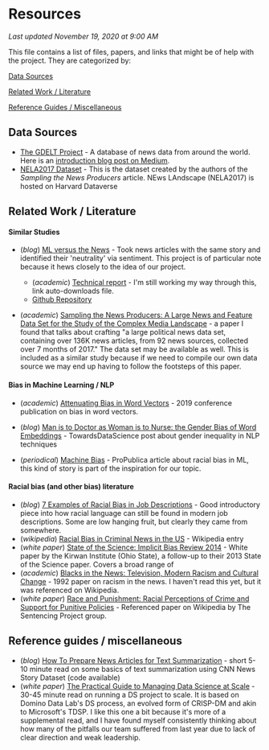 # Resources

*Last updated November 19, 2020 at 9:00 AM*

This file contains a list of files, papers, and links that might be of help with the project.  They are categorized by:

[Data Sources](##data-sources)

[Related Work / Literature](##related-work-literature)

[Reference Guides / Miscellaneous](##reference-guides-miscellaneous)



## Data Sources

- [The GDELT Project](https://www.gdeltproject.org/) - A database of news data from around the world.  Here is an [introduction blog post on Medium](https://medium.com/@atakanguney94/a-brief-introduction-into-gdelt-global-database-of-events-language-and-tone-e96b0c64d03a). 
- [NELA2017 Dataset](https://dataverse.harvard.edu/dataset.xhtml?persistentId=doi:10.7910/DVN/ZCXSKG) - This is the dataset created by the authors of the *Sampling the News Producers* article. NEws LAndscape (NELA2017) is hosted on Harvard Dataverse



## Related Work / Literature

#### Similar Studies

- (*blog*) [ML versus the News](https://towardsdatascience.com/machine-learning-versus-the-news-3b5b479d8e6a) - Took news articles with the same story and identified their 'neutrality' via sentiment.  This project is of particular note because it hews closely to the idea of our project. 
  - (*academic*) [Technical report](https://github.com/jameslucasbaker/Capstone/raw/master/capstoneReportUPDATED.pdf) - I'm still working my way through this, link auto-downloads file. 	
  - [Github Repository](https://github.com/jameslucasbaker/Capstone) 

- (*academic*) [Sampling the News Producers: A Large News and Feature Data Set for the Study of the Complex Media Landscape](https://www.aaai.org/ocs/index.php/ICWSM/ICWSM18/paper/viewFile/17796/17044) - a paper I found that talks about crafting "a large political news data set, containing over 136K news articles, from 92 news sources, collected over 7 months of 2017."  The data set may be available as well.  This is included as a similar study because if we need to compile our own data source we may end up having to follow the footsteps of this paper.

#### Bias in Machine Learning / NLP

- (*academic*) [Attenuating Bias in Word Vectors](http://proceedings.mlr.press/v89/dev19a/dev19a.pdf) - 2019 conference publication on bias in word vectors.  

- (*blog*) [Man is to Doctor as Woman is to Nurse: the Gender Bias of Word Embeddings](https://towardsdatascience.com/gender-bias-word-embeddings-76d9806a0e17) - TowardsDataScience post about gender inequality in NLP techniques
- (*periodical*) [Machine Bias](https://www.propublica.org/article/machine-bias-risk-assessments-in-criminal-sentencing) - ProPublica article about racial bias in ML, this kind of story is part of the inspiration for our topic.

#### Racial bias (and other bias) literature

- (*blog*) [7 Examples of Racial Bias in Job Descriptions](https://blog.ongig.com/diversity-and-inclusion/racial-bias-in-job-descriptions/) - Good introductory piece into how racial language can still be found in modern job descriptions.  Some are low hanging fruit, but clearly they came from somewhere.
- (*wikipedia*) [Racial Bias in Criminal News in the US](https://en.wikipedia.org/wiki/Racial_bias_in_criminal_news_in_the_United_States#cite_note-Blacks_in_the_News:_Television,_Modern_Racism_and_Cultural_Change-6) - Wikipedia entry
- (*white paper*) [State of the Science: Implicit Bias Review 2014](http://kirwaninstitute.osu.edu/wp-content/uploads/2014/03/2014-implicit-bias.pdf) - White paper by the Kirwan Institute (Ohio State), a follow-up to their 2013 State of the Science paper.   Covers a broad range of
- (*academic*) [Blacks in the News: Television, Modern Racism and Cultural Change](http://www.aejmc.org/home/wp-content/uploads/2012/09/Journalism-Quarterly-1992-Entman-341-611.pdf) - 1992 paper on racism in the news.  I haven't read this yet, but it was referenced on Wikipedia.
- (*white paper*) [Race and Punishment: Racial Perceptions of Crime and Support for Punitive Policies](https://www.sentencingproject.org/wp-content/uploads/2015/11/Race-and-Punishment.pdf) - Referenced paper on Wikipedia by The Sentencing Project group.



## Reference guides / miscellaneous

- (*blog*) [How To Prepare News Articles for Text Summarization](https://machinelearningmastery.com/prepare-news-articles-text-summarization/) - short 5-10 minute read on some basics of text summarization using CNN News Story Dataset (code available) 
- (*white paper*) [The Practical Guide to Managing Data Science at Scale](https://www.dominodatalab.com/wp-content/uploads/domino-managing-ds.pdf) - 30-45 minute read on running a DS project to scale.  It is based on Domino Data Lab's DS process, an evolved form of CRISP-DM and akin to Microsoft's TDSP.  I like this one a bit because it's more of a supplemental read, and I have found myself consistently thinking about how many of the pitfalls our team suffered from last year due to lack of clear direction and weak leadership.

